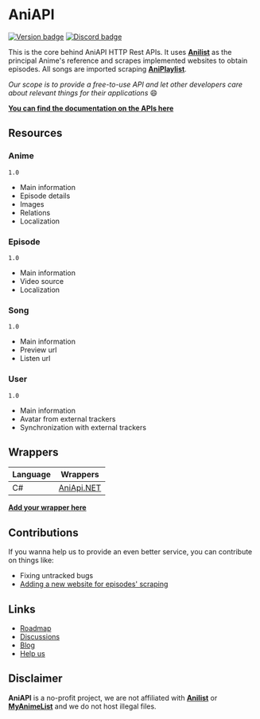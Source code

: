 # AniAPI

[![Version badge](https://img.shields.io/badge/version-1.0-green)](#)
[![Discord badge](https://img.shields.io/badge/discord-join%20us-blue)](https://discord.gg/xQjZx5aWkR)

This is the core behind AniAPI HTTP Rest APIs.
It uses **[Anilist](https://anilist.co)** as the principal Anime's reference and scrapes implemented websites to obtain episodes.
All songs are imported scraping **[AniPlaylist](https://aniplaylist.com/)**.

*Our scope is to provide a free-to-use API and let other developers care about relevant things for their applications* 😄

**[You can find the documentation on the APIs here](https://aniapi.com/docs)**

## Resources

### Anime
`1.0`
* Main information
* Episode details
* Images
* Relations
* Localization

### Episode
`1.0`
* Main information
* Video source
* Localization

### Song
`1.0`
* Main information
* Preview url
* Listen url

### User
`1.0`
* Main information
* Avatar from external trackers
* Synchronization with external trackers

## Wrappers

| Language    | Wrappers                                                |
| ---         | ---                                                     |
| C#          | [AniApi.NET](https://github.com/AniAPI-Team/AniAPI.NET) |

**[Add your wrapper here](https://github.com/AniAPI-Team/AniAPI/edit/main/README.md)**

## Contributions

If you wanna help us to provide an even better service, you can contribute on things like:
* Fixing untracked bugs
* [Adding a new website for episodes' scraping](https://github.com/AniAPI-Team/AniAPI/tree/main/SyncService/Models/WebsiteScrapers)

## Links

* [Roadmap](https://github.com/AniAPI-Team/AniAPI/projects/4)
* [Discussions](https://github.com/AniAPI-Team/AniAPI/discussions)
* [Blog](https://aniapi.com/blog/)
* [Help us](https://www.paypal.com/pools/c/8Bjc9dtmwM)

## Disclaimer

**AniAPI** is a no-profit project, we are not affiliated with **[Anilist](https://anilist.co)** or **[MyAnimeList](https://myanimelist.net/)** and we do not host illegal files.
